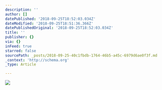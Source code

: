 ```yaml
---
description: ''
author: []
datePublished: '2018-09-25T18:52:03.034Z'
dateModified: '2018-09-25T18:51:36.366Z'
datePublishedOriginal: '2018-09-25T18:52:03.034Z'
title: ''
publisher: {}
via: {}
inFeed: true
starred: false
sourcePath: _posts/2018-09-25-40c1fbdb-1764-46b5-a45c-6979d6ae0f3f.md
_context: 'http://schema.org'
_type: Article

---
```

![](https://the-grid-user-content.s3-us-west-2.amazonaws.com/4d1473a8-2c67-41ab-9af8-a71706e48ac3.jpg)